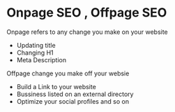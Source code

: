 # Onpage SEO , Offpage SEO

Onpage refers to any change you make on your website
- Updating title
- Changing H1
- Meta Description

Offpage change you make off your websie
- Build a Link to your website
- Bussiness listed on an external directory
- Optimize your social profiles and so on